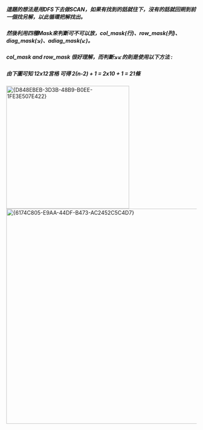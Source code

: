 ##### 這題的想法是用DFS下去做SCAN，如果有找到的話就往下，沒有的話就回朔到前一個找另解，以此循環把解找出。  
##### 然後利用四種Mask來判斷可不可以放，col_mask(行)、row_mask(列)、diag_mask(↘)、adiag_mask(↙)。  
##### col_mask and row_mask 很好理解，而判斷↘↙的則是使用以下方法 :  
##### 由下圖可知 12x12宮格 可得 2(n-2) + 1 = 2x10 + 1 = 21條   
<img width="325" alt="{D848EBEB-3D3B-48B9-B0EE-1FE3E507E422}" src="https://github.com/user-attachments/assets/24436fd1-d92f-4ff6-b32c-2041de6dbe73" />  

<img width="569" alt="{6174C805-E9AA-44DF-B473-AC2452C5C4D7}" src="https://github.com/user-attachments/assets/b580ffde-c13e-4335-8d47-6ce94007269c" />

